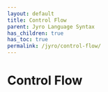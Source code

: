 ```yaml
---
layout: default
title: Control Flow
parent: Jyro Language Syntax
has_children: true
has_toc: true
permalink: /jyro/control-flow/
---
```


# Control Flow
